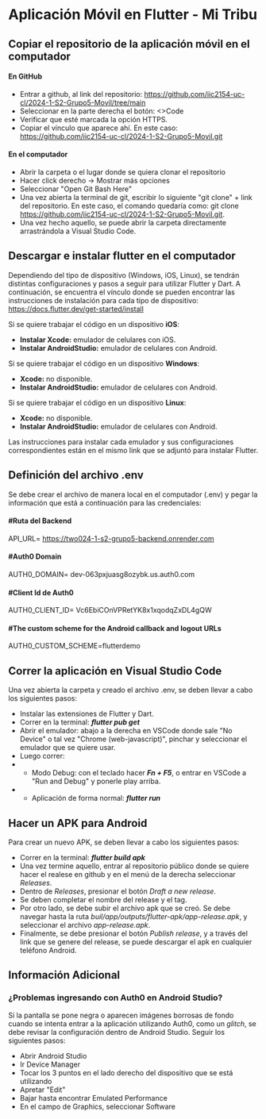 
# Aplicación Móvil en Flutter - Mi Tribu

## Copiar el repositorio de la aplicación móvil en el computador
#### En GitHub
* Entrar a github, al link del repositorio: https://github.com/iic2154-uc-cl/2024-1-S2-Grupo5-Movil/tree/main
* Seleccionar en la parte derecha el botón: <>Code
* Verificar que esté marcada la opción HTTPS.
* Copiar el vínculo que aparece ahí. En este caso: https://github.com/iic2154-uc-cl/2024-1-S2-Grupo5-Movil.git

#### En el computador
* Abrir la carpeta o el lugar donde se quiera clonar el repositorio
* Hacer click derecho -> Mostrar más opciones
* Seleccionar "Open Git Bash Here"
* Una vez abierta la terminal de git, escribir lo siguiente "git clone" + link del repositorio. En este caso, el comando quedaría como: git clone https://github.com/iic2154-uc-cl/2024-1-S2-Grupo5-Movil.git.
* Una vez hecho aquello, se puede abrir la carpeta directamente arrastrándola a Visual Studio Code.

## Descargar e instalar flutter en el computador
Dependiendo del tipo de dispositivo (Windows, iOS, Linux), se tendrán distintas configuraciones y pasos a seguir para utilizar Flutter y Dart. A continuación, se encuentra el vínculo donde se pueden encontrar las instrucciones de instalación para cada tipo de dispositivo: https://docs.flutter.dev/get-started/install

Si se quiere trabajar el código en un dispositivo **iOS**:
* **Instalar Xcode:** emulador de celulares con iOS.
* **Instalar AndroidStudio:** emulador de celulares con Android.

Si se quiere trabajar el código en un dispositivo **Windows**:
* **Xcode:** no disponible.
* **Instalar AndroidStudio:** emulador de celulares con Android.

Si se quiere trabajar el código en un dispositivo **Linux**:
* **Xcode:** no disponible.
* **Instalar AndroidStudio:** emulador de celulares con Android.

Las instrucciones para instalar cada emulador y sus configuraciones correspondientes están en el mismo link que se adjuntó para instalar Flutter. 

## Definición del archivo .env

Se debe crear el archivo de manera local en el computador (.env) y pegar la información que está a continuación para las credenciales:

#### #Ruta del Backend
API_URL= https://two024-1-s2-grupo5-backend.onrender.com

#### #Auth0 Domain
AUTH0_DOMAIN= dev-063pxjuasg8ozybk.us.auth0.com

#### #Client Id de Auth0
AUTH0_CLIENT_ID= Vc6EbiCOnVPRetYK8x1xqodqZxDL4gQW

#### #The custom scheme for the Android callback and logout URLs
AUTH0_CUSTOM_SCHEME=flutterdemo

## Correr la aplicación en Visual Studio Code

Una vez abierta la carpeta y creado el archivo .env, se deben llevar a cabo los siguientes pasos:
* Instalar las extensiones de Flutter y Dart.
* Correr en la terminal: ***flutter pub get***
* Abrir el emulador: abajo a la derecha en VSCode donde sale "No Device" o tal vez "Chrome (web-javascript)", pinchar y seleccionar el emulador que se quiere usar.
* Luego correr:
* * Modo Debug: con el teclado hacer ***Fn + F5***, o entrar en VSCode a "Run and Debug" y ponerle play arriba.
* * Aplicación de forma normal: ***flutter run***

## Hacer un APK para Android

Para crear un nuevo APK, se deben llevar a cabo los siguientes pasos:
* Correr en la terminal: ***flutter build apk***
* Una vez termine aquello, entrar al repositorio público donde se quiere hacer el realese en github y en el menú de la derecha seleccionar *Releases*.
* Dentro de *Releases*, presionar el botón *Draft a new release*. 
* Se deben completar el nombre del release y el tag. 
* Por otro lado, se debe subir el archivo apk que se creó. Se debe navegar hasta la ruta *buil/app/outputs/flutter-apk/app-release.apk*, y seleccionar el archivo *app-release.apk*.
* Finalmente, se debe presionar el botón *Publish release*, y a través del link que se genere del release, se puede descargar el apk en cualquier teléfono Android.

## Información Adicional

### ¿Problemas ingresando con Auth0 en Android Studio?
Si la pantalla se pone negra o aparecen imágenes borrosas de fondo cuando se intenta entrar a la aplicación utilizando Auth0, como un _glitch_, se debe revisar la configuración dentro de Android Studio. Seguir los siguientes pasos:

* Abrir Android Studio
* Ir Device Manager
* Tocar los 3 puntos en el lado derecho del dispositivo que se está utilizando
* Apretar "Edit"
* Bajar hasta encontrar Emulated Performance
* En el campo de Graphics, seleccionar Software

